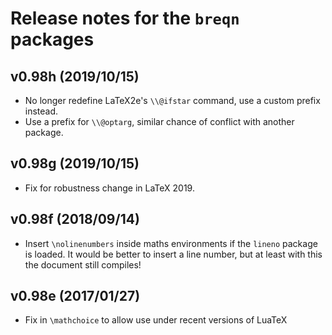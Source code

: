 # Release notes for the `breqn` packages

## v0.98h (2019/10/15)

  * No longer redefine LaTeX2e's `\\@ifstar` command, use a custom prefix instead.
  * Use a prefix for `\\@optarg`, similar chance of conflict with another package.


## v0.98g (2019/10/15)

  * Fix for robustness change in LaTeX 2019.


## v0.98f (2018/09/14)

  * Insert `\nolinenumbers` inside maths environments if the `lineno` package is loaded.
    It would be better to insert a line number, but at least with this the document still compiles!


## v0.98e (2017/01/27)

  * Fix in `\mathchoice` to allow use under recent versions of LuaTeX

